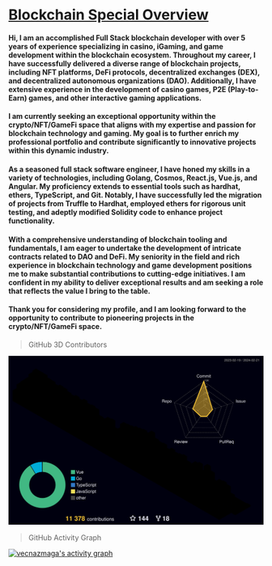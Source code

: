 # <a href="https://github.com/vecnazmaga/Blockchain_Special_Overview">Blockchain Special Overview</a>

#### Hi, I am an accomplished Full Stack blockchain developer with over 5 years of experience specializing in casino, iGaming, and game development within the blockchain ecosystem. Throughout my career, I have successfully delivered a diverse range of blockchain projects, including NFT platforms, DeFi protocols, decentralized exchanges (DEX), and decentralized autonomous organizations (DAO). Additionally, I have extensive experience in the development of casino games, P2E (Play-to-Earn) games, and other interactive gaming applications.

#### I am currently seeking an exceptional opportunity within the crypto/NFT/GameFi space that aligns with my expertise and passion for blockchain technology and gaming. My goal is to further enrich my professional portfolio and contribute significantly to innovative projects within this dynamic industry.

#### As a seasoned full stack software engineer, I have honed my skills in a variety of technologies, including Golang, Cosmos, React.js, Vue.js, and Angular. My proficiency extends to essential tools such as hardhat, ethers, TypeScript, and Git. Notably, I have successfully led the migration of projects from Truffle to Hardhat, employed ethers for rigorous unit testing, and adeptly modified Solidity code to enhance project functionality.

#### With a comprehensive understanding of blockchain tooling and fundamentals, I am eager to undertake the development of intricate contracts related to DAO and DeFi. My seniority in the field and rich experience in blockchain technology and game development positions me to make substantial contributions to cutting-edge initiatives. I am confident in my ability to deliver exceptional results and am seeking a role that reflects the value I bring to the table.

#### Thank you for considering my profile, and I am looking forward to the opportunity to contribute to pioneering projects in the crypto/NFT/GameFi space.

> GitHub 3D Contributors

![](./profile-3d-contrib/profile-night-rainbow.svg)

> GitHub Activity Graph

<!-- https://github.com/ashutosh00710/github-readme-activity-graph -->
<a href="https://github.com/vecnazmaga/vecnazmaga"><img alt="vecnazmaga's activity graph" src="https://github-readme-activity-graph.vercel.app/graph?username=vecnazmaga&bg_color=0e2239&color=58a6ff&line=114a88&point=58a6ff&hide_border=true" /></a>